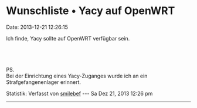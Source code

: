 Wunschliste • Yacy auf OpenWRT
==============================

Date: 2013-12-21 12:26:15

Ich finde, Yacy sollte auf OpenWRT verfügbar sein.\
\
\
\
\
PS.\
Bei der Einrichtung eines Yacy-Zuganges wurde ich an ein
Strafgefangenenlager erinnert.

Statistik: Verfasst von
[smilebef](http://forum.yacy-websuche.de/memberlist.php?mode=viewprofile&u=9330)
--- Sa Dez 21, 2013 12:26 pm

------------------------------------------------------------------------
